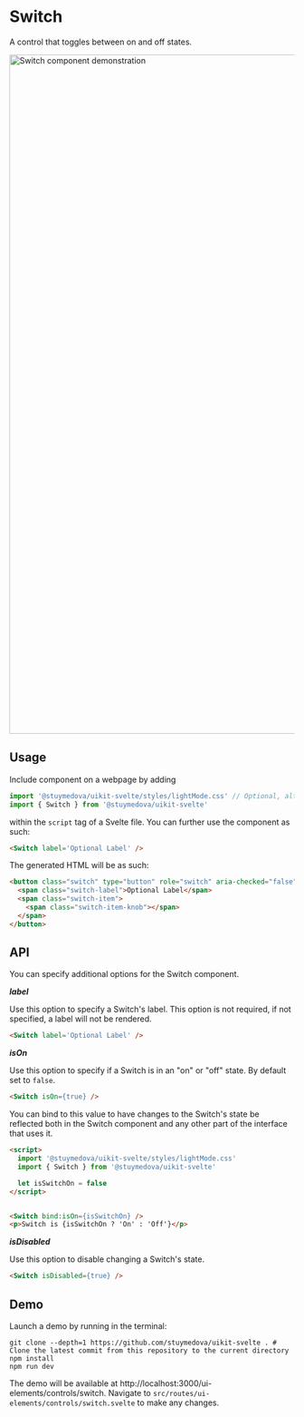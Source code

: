 # Switch

A control that toggles between on and off states.

<img width="1198" alt="Switch component demonstration" src="https://user-images.githubusercontent.com/53351370/169700774-e618f220-33c6-4786-aa4f-ccdd5a80482f.png">

## Usage

Include component on a webpage by adding 
```js
import '@stuymedova/uikit-svelte/styles/lightMode.css' // Optional, alternatively use darkMode.css or a custom stylesheet
import { Switch } from '@stuymedova/uikit-svelte'
```
within the `script` tag of a Svelte file. You can further use the component as such:

```html
<Switch label='Optional Label' />
```

The generated HTML will be as such:

```html
<button class="switch" type="button" role="switch" aria-checked="false" aria-disabled="false">
  <span class="switch-label">Optional Label</span>
  <span class="switch-item">
    <span class="switch-item-knob"></span>
  </span>
</button>
```

## API

You can specify additional options for the Switch component.

***label***

Use this option to specify a Switch's label. This option is not required, if not specified, a label will not be rendered.

```html
<Switch label='Optional Label' />
```

***isOn***

Use this option to specify if a Switch is in an "on" or "off" state. By default set to `false`.

```html
<Switch isOn={true} />
```

You can bind to this value to have changes to the Switch's state be reflected both in the Switch component and any other part of the interface that uses it.

```html
<script>
  import '@stuymedova/uikit-svelte/styles/lightMode.css'
  import { Switch } from '@stuymedova/uikit-svelte'

  let isSwitchOn = false
</script>


<Switch bind:isOn={isSwitchOn} />
<p>Switch is {isSwitchOn ? 'On' : 'Off'}</p>
```

***isDisabled***

Use this option to disable changing a Switch's state.

```html
<Switch isDisabled={true} />
```

## Demo

Launch a demo by running in the terminal:

```shell
git clone --depth=1 https://github.com/stuymedova/uikit-svelte . # Clone the latest commit from this repository to the current directory
npm install
npm run dev
```

The demo will be available at http://localhost:3000/ui-elements/controls/switch. Navigate to `src/routes/ui-elements/controls/switch.svelte` to make any changes.